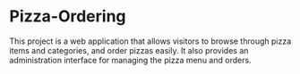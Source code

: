 # Pizza-Ordering
This project is a web application that allows visitors to browse through pizza items and categories, and order pizzas easily. It also provides an administration interface for managing the pizza menu and orders.
